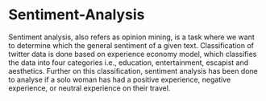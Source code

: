 # Sentiment-Analysis
Sentiment  analysis, also refers as opinion mining, is a task where we want to determine which the general  sentiment of a given text.  Classification of twitter data is done based on experience economy model, which classifies the data into four categories i.e., education, entertainment, escapist and aesthetics. Further on this classification, sentiment analysis has been done to analyse if a solo woman has had a positive experience, negative experience, or neutral experience on their travel.
